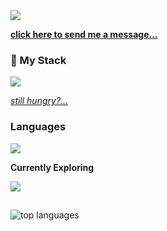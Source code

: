 <img src='https://komarev.com/ghpvc/?username=coreydemarse&color=008080' />

**[click here to send me a message...](https://coreydemarse.com/contact.html)**

### 🥞 My Stack 

<img src="https://skillicons.dev/icons?i=linux,vue,tailwind,vite,nodejs,tauri,postgres,redis,mongodb,docker"></img>

*[still hungry?...](https://github.com/stars/coreydemarse/lists/my-stack)*

### Languages

<img src="https://skillicons.dev/icons?i=ts,js,elixir,ruby,python,cs,php,bash"></img>

**Currently Exploring**

<img src="https://skillicons.dev/icons?i=deno,rust,wasm,tensorflow,solidity"></img>

## 

![top languages](https://github-readme-stats.vercel.app/api/top-langs/?username=coreydemarse&layout=compact&show_icons=true&hide_border=true&bg_color=2d333b00&icon_color=63666a&title_color=768390&text_color=768390&hide=jupyter%20notebook,TeX,css,scss)
